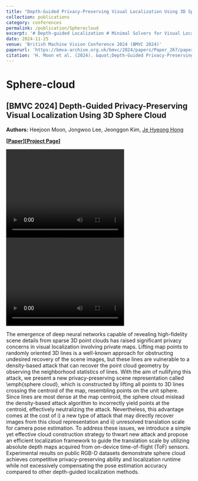 ```yaml
---
title: "Depth-Guided Privacy-Preserving Visual Localization Using 3D Sphere Clouds"
collection: publications
category: conferences
permalink: /publication/Spherecloud
excerpt: '# Depth-guided Localization # Minimal Solvers for Visual Localization, # 3D Line Geometry'
date: 2024-11-25
venue: 'British Machine Vision Conference 2024 (BMVC 2024)'
paperurl: 'https://bmva-archive.org.uk/bmvc/2024/papers/Paper_267/paper.pdf'
citation: 'H. Moon et al. (2024). &quot;Depth-Guided Privacy-Preserving Visual Localization Using 3D Sphere Clouds 3.&quot; <i>In proceedings of 2024 IEEE/CVF Conference on Computer Vision and Pattern Recognition (CVPR 2024) </i>. 1(3).'
---
```


# Sphere-cloud
## [BMVC 2024] Depth-Guided Privacy-Preserving Visual Localization Using 3D Sphere Cloud
**Authors:** Heejoon Moon, Jongwoo Lee, Jeonggon Kim, [Je Hyeong Hong](https://sites.google.com/view/hyvision)

**[[Paper](https://bmva-archive.org.uk/bmvc/2024/papers/Paper_267/paper.pdf)][[Project Page](https://bmvc2024.org/proceedings/267/)]** 
<!-- [[Code](https://github.com/PHANTOM0122/Sphere-cloud)] -->

<video width="320" height="240" controls>
  <source src="../images/spherecloud1.mp4" type="video/mp4">
  동영상을 재생할 수 없습니다.
</video>
<video width="320" height="240" controls>
  <source src="../images/spherecloud2.mp4" type="video/mp4">
  동영상을 재생할 수 없습니다.
</video>

The emergence of deep neural networks capable of revealing high-fidelity scene details from sparse 3D point clouds has raised significant privacy concerns in visual localization involving private maps.
Lifting map points to randomly oriented 3D lines is a well-known approach for obstructing undesired recovery of the scene images, but these lines are vulnerable to a density-based attack that can recover the point cloud geometry by observing the neighborhood statistics of lines.
With the aim of nullifying this attack, we present a new privacy-preserving scene representation called \emph{sphere cloud}, which is constructed by lifting all points to 3D lines crossing the centroid of the map, resembling points on the unit sphere.
Since lines are most dense at the map centroid, the sphere cloud mislead the density-based attack algorithm to incorrectly yield points at the centroid, effectively neutralizing the attack. 
Nevertheless, this advantage comes at the cost of i) a new type of attack that may directly recover images from this cloud representation and ii) unresolved translation scale for camera pose estimation.
To address these issues, we introduce a simple yet effective cloud construction strategy to thwart new attack and 
 propose an efficient localization framework to guide the translation scale by utilizing absolute depth maps acquired from on-device time-of-flight (ToF) sensors.
Experimental results on public RGB-D datasets demonstrate sphere cloud achieves competitive privacy-preserving ability and localization runtime while not excessively compensating the pose estimation accuracy compared to other depth-guided localization methods.

